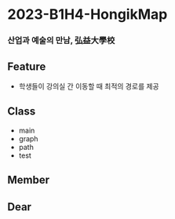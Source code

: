 # 2023-B1H4-HongikMap
### 산업과 예술의 만남, 弘益大學校
## Feature
- 학생들이 강의실 간 이동할 때 최적의 경로를 제공


## Class
- main
- graph
- path
- test

## Member


## Dear